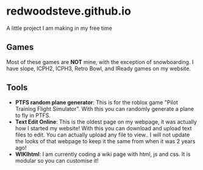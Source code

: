 # redwoodsteve.github.io
A little project I am making in my free time
## Games
Most of these games are **NOT** mine, with the exception of snowboarding.
I have slope, ICPH2, ICPH3, Retro Bowl, and IReady games on my website.
## Tools
 - **PTFS random plane generator**: This is for the roblox game "Pilot Training Flight Simulator". With this you can randomly generate a plane to fly in PTFS.
 - **Text Edit Online**: This is the oldest page on my webpage, it was actually how I started my website! With this you can download and upload text files to edit. You can actually upload any file to view.. I will not update the looks of that webpage to keep it the same from when it was 2 years ago!
 -  **WIKIhtml**: I am currently coding a wiki page with html, js and css. It is modular so you can customise it!
